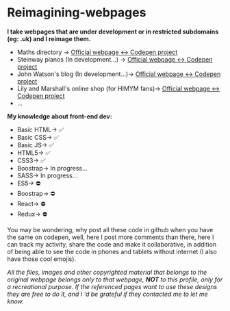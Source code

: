 # Reimagining-webpages
<p><b>I take webpages that are under development or in restricted subdomains (eg: .uk) and I reimage them.</b></p>
<ul>
  <li>Maths directory -> <a href='http://www.mathpropress.com/mathCenter.html'>Official webpage <-> <a href='https://codepen.io/luckyboycodepen/pen/oNqpVPx' > Codepen project</a></li>
  <li>Steinway pianos (In development...) -> <a href='https://eu.steinway.com/'>Official webpage <-> <a href='https://codepen.io/luckyboycodepen/pen/rNdzrBN' > Codepen project</a>  </li>
  <li>John Watson's blog (In development...)-> <a href='www.johnwatsonblog.co.uk'>Official webpage <-> <a href='' > Codepen project</a></li>
  <li>Lily and Marshall's online shop (for HIMYM fans)-> <a href='https://lilyandmarshallselltheirstuff.com'>Official webpage <-> <a href='' > Codepen project</a> </li>
  <li>...</li>
</ul>
<p><b>My knowledge about front-end dev:</b></p>
<ul>
  <li>Basic HTML-> &#9989;</li>
  <li>Basic CSS-> &#9989;</li>
  <li>Basic JS-> &#9989;</li>
  <li>HTML5-> &#9989;</li>
  <li>CSS3-> &#9989;</li>
  
  <li>Boostrap-> In progress...</li>
  <li>SASS-> In progress...</li>
  
  <li>ES5-> &#9940;</li>
  <li>Boostrap-> &#9940;</li>
  <li>React-> &#9940;</li>
  <li>Redux-> &#9940;</li>
</ul>
    <p>You may be wondering, why post all these code in github when you have the same on codepen, well, here I post more comments than there, here I can track my activity, share the code and make it collaborative, in addition of being able to see the code in phones and tablets without internet (I also have those cool emojis).</p>
<i>All the files, images and other copyrighted material that belongs to the original webpage belongs only to that webpage, <b>NOT</b> to this profile, only for a recreational purpose. If the referenced pages want to use these designs they are free to do it, and I 'd be grateful if they contacted me to let me know.</i>
